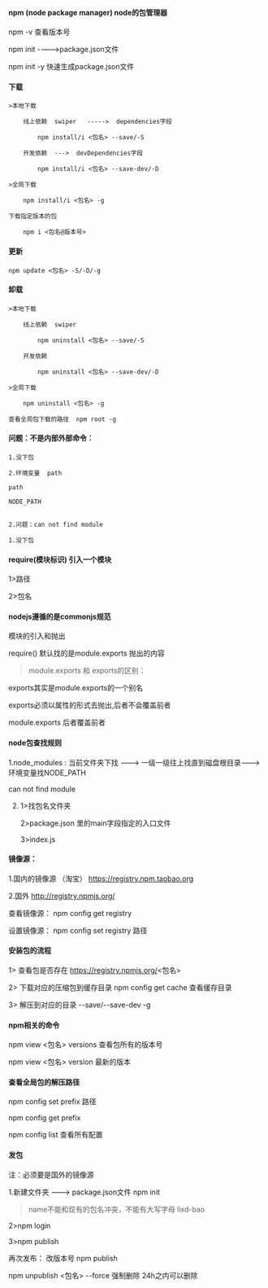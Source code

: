 #### npm (node package manager) node的包管理器

npm -v  查看版本号

npm init  ---->package.json文件

npm init -y  快速生成package.json文件

#### 下载

    >本地下载   

        线上依赖  swiper   ----->  dependencies字段

            npm install/i <包名> --save/-S

        开发依赖  --->  devDependencies字段

            npm install/i <包名> --save-dev/-D

    >全局下载

        npm install/i <包名> -g

    下载指定版本的包

        npm i <包名@版本号>

#### 更新

    npm update <包名> -S/-D/-g

#### 卸载

    >本地下载

        线上依赖  swiper 

            npm uninstall <包名> --save/-S

        开发依赖

            npm uninstall <包名> --save-dev/-D

    >全局下载

        npm uninstall <包名> -g
        
    查看全局包下载的路径  npm root -g

#### 问题：不是内部外部命令：

    1.没下包

    2.环境变量  path
    
    path  
    
    NODE_PATH


    2.问题：can not find module

    1.没下包

#### require(模块标识)  引入一个模块

1>路径

2>包名


#### nodejs遵循的是commonjs规范

模块的引入和抛出

require()  默认找的是module.exports 抛出的内容

>module.exports 和 exports的区别：

exports其实是module.exports的一个别名

exports必须以属性的形式去抛出,后者不会覆盖前者

module.exports 后者覆盖前者

#### node包查找规则

1.node_modules  : 当前文件夹下找 ---> 一级一级往上找直到磁盘根目录--->环境变量找NODE_PATH  

can not find module

2.  1>找包名文件夹

    2>package.json 里的main字段指定的入口文件

    3>index.js

#### 镜像源：

1.国内的镜像源  （淘宝）  https://registry.npm.taobao.org

2.国外    http://registry.npmjs.org/

查看镜像源：  npm config get registry  

设置镜像源：  npm config set registry  路径

#### 安装包的流程

1> 查看包是否存在  https://registry.npmjs.org/<包名>

2> 下载对应的压缩包到缓存目录   npm config get cache  查看缓存目录

3> 解压到对应的目录  --save/--save-dev   -g

#### npm相关的命令

npm view <包名> versions  查看包所有的版本号

npm view <包名> version  最新的版本

#### 查看全局包的解压路径

npm config set prefix   路径

npm config get prefix 

npm config list  查看所有配置

#### 发包  

注：必须要是国外的镜像源

1.新建文件夹  ---> package.json文件  npm init  

>name不能和现有的包名冲突，不能有大写字母   lixd-bao

2>npm login

3>npm publish

再次发布： 改版本号  npm publish

npm unpublish <包名> --force   强制删除   24h之内可以删除 














       